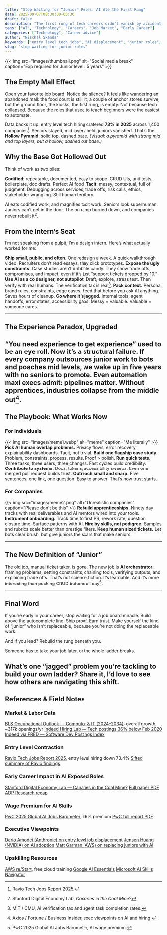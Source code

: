 ```yaml
---
title: "Stop Waiting for “Junior” Roles: AI Ate the First Rung"
date: 2025-09-07T08:30:00+05:30
draft: false
description: "The first rung of tech careers didn’t vanish by accident. AI bulldozed the training wheels—and here’s how to build your own ladder."
tags: ["AI", "Technology", "Careers", "Job Market", "Early Career"]
categories: ["Technology", "Career Advice"]
author: "Nischal Skanda"
keywords: ["entry level tech jobs", "AI displacement", "junior roles", "apprenticeships", "early career playbook"]
slug: "stop-waiting-for-junior-roles"
---
```

{{< img src="images/thumbnail.png" alt="Social media break" caption="Exp required for Junior level : 5 years" >}}
## The Empty Mall Effect

Open your favorite job board. Notice the silence? It feels like wandering an abandoned mall: the food court is still lit, a couple of anchor stores survive, but the ground floor, the kiosks, the first rung, is empty. Not because tech collapsed. Because the roles that used to teach beginners were the easiest to automate.

Data backs it up: entry level tech hiring cratered **73% in 2025** across 1,400 companies[^1]. Seniors stayed, mid layers held, juniors vanished. That’s the **Hollow Pyramid**: solid top, dashed base.
*(Visual: a pyramid with strong mid and top layers, but a hollow, dashed out base.)*

## Why the Base Got Hollowed Out

Think of work as two piles:

**Codified**: repeatable, documented, easy to scope. CRUD UIs, unit tests, boilerplate, doc drafts. Perfect AI food.
**Tacit**: messy, contextual, full of judgment. Debugging across services, trade offs, risk calls, ethics, stakeholder wrangling. Still human territory.

AI eats codified work, and magnifies tacit work. Seniors look superhuman. Juniors can’t get in the door. The on ramp burned down, and companies never rebuilt it[^2].


## From the Intern’s Seat

I’m not speaking from a pulpit, I’m a design intern. Here’s what actually worked for me:

**Ship small, public, and often.** One redesign a week. A quick walkthrough video. Recruiters don’t read essays, they click prototypes.
**Expose the ugly constraints.** Case studies aren’t dribbble candy. They show trade offs, compromises, and impact, even if it’s just “support tickets dropped by 10.”
**Use AI as a co designer, not autopilot.** Draft, explore, stress test. Then verify with real humans. The verification tax is real[^3].
**Pack context.** Persona, brand rules, constraints, edge cases. Feed that before you ask AI anything. Saves hours of cleanup.
**Go where it’s jagged.** Internal tools, agent handoffs, error states, accessibility gaps. Messy = valuable. Valuable = someone cares.

---

## The Experience Paradox, Upgraded

“You need experience to get experience” used to be an eye roll. Now it’s a structural failure. If every company outsources junior work to bots and poaches mid levels, we wake up in five years with no seniors to promote. Even automation maxi execs admit: pipelines matter. Without apprentices, industries collapse from the middle out[^4].
---

## The Playbook: What Works Now

### For Individuals
{{< img src="images/meme1.webp" alt="meme" caption="Me literally" >}}
**Pick AI human overlap problems.** Privacy flows, error recovery, explainability dashboards. Tacit, not trivial.
**Build one flagship case study.** Problem, constraints, process, results. Proof > polish.
**Run quick tests.** Three tasks, three users, three changes. Fast cycles build credibility.
**Contribute to systems.** Docs, tokens, accessibility sweeps. Even one merged pull request builds trust.
**Outreach small and sharp.** Five sentences, one link, one question. Easy to answer. That’s how trust starts.

### For Companies
{{< img src="images/meme2.png" alt="Unrealistic companies" caption="Please don't be this" >}}
**Rebuild apprenticeships.** Ninety day tracks with real deliverables and AI mentors wired into your tools.
**Instrument onboarding.** Track time to first PR, rework rate, question closure time. Surface patterns with AI.
**Hire by skills, not pedigree.** Samples and rubrics scale better than prestige filters.
**Keep human sized tickets.** Let bots clear brush, but give juniors the scars that make seniors.

---

## The New Definition of “Junior”

The old job, manual ticket taker, is gone. The new job is **AI orchestrator**: framing problems, setting constraints, chaining tools, verifying outputs, and explaining trade offs. That’s not science fiction. It’s learnable. And it’s more interesting than pushing CRUD buttons all day[^5].

---

## Final Word

If you’re early in your career, stop waiting for a job board miracle. Build above the autocomplete line. Ship proof. Earn trust. Make yourself the kind of “junior” who isn’t replaceable, because you’re not doing the replaceable work.

And if you lead? Rebuild the rung beneath you.

Someone has to take your job later, or the whole ladder breaks.

**What’s one “jagged” problem you’re tackling to build your own ladder? Share it, I’d love to see how others are navigating this shift.**
---
## References & Field Notes

### Market & Labor Data

[BLS Occupational Outlook — Computer & IT (2024–2034)](https://www.bls.gov/ooh/computer-and-information-technology): overall growth, \~317k openings/yr
[Indeed Hiring Lab — Tech postings 36% below Feb 2020](https://www.hiringlab.org/2025/07/30/the-us-tech-hiring-freeze-continues)
[Indeed via FRED — Software Dev Postings Index](https://fred.stlouisfed.org/series/IHLIDXUSTPSOFTDEVE)

### Entry Level Contraction

[Ravio Tech Jobs Report 2025](https://ravio.com/tech-jobs-report-2025), entry level hiring down 73.4%
[Sifted summary of Ravio findings](https://sifted.eu/articles/entry-level-tech-jobs-ai)

### Early Career Impact in AI Exposed Roles

[Stanford Digital Economy Lab — Canaries in the Coal Mine?](https://digitaleconomy.stanford.edu/publications/canaries-in-the-coal-mine/)
[Full paper PDF](https://digitaleconomy.stanford.edu/wp-content/uploads/2025/08/Canaries_BrynjolfssonChandarChen.pdf)
[ADP Research recap](https://adpresearch.com/yes-ai-is-affecting-employment-heres-the-data/)

### Wage Premium for AI Skills

[PwC 2025 Global AI Jobs Barometer](https://www.pwc.com/gx/en/issues/artificial-intelligence/ai-jobs-barometer.html), 56% premium
[PwC full report PDF](https://www.pwc.com/gx/en/issues/artificial-intelligence/job-barometer/2025/report.pdf)

### Executive Viewpoints

[Dario Amodei (Anthropic) on entry level job displacement](https://www.axios.com/2025/05/28/ai-jobs-white-collar-unemployment-anthropic)
[Jensen Huang (NVIDIA) on AI adoption](https://fortune.com/2025/05/29/billionaire-nvidia-ceo-jensen-huang-ai-replace-jobs-if-technology-not-embraced/)
[Matt Garman (AWS) on replacing juniors with AI](https://www.businessinsider.com/amazon-cloud-chief-replacing-junior-staff-ai-matt-garman-2025-8)

### Upskilling Resources

[AWS re/Start](https://aws.amazon.com/training/restart/), free cloud training
[Google AI Essentials](https://grow.google/ai-essentials/)
[Microsoft AI Skills Navigator](https://aiskillsnavigator.microsoft.com)


[^1]: Ravio Tech Jobs Report 2025.

[^2]: Stanford Digital Economy Lab, *Canaries in the Coal Mine?*

[^3]: MIT / CMU, AI verification tax and agent task completion rates.

[^4]: Axios / Fortune / Business Insider, exec viewpoints on AI and hiring.

[^5]: PwC 2025 Global AI Jobs Barometer, AI wage premium.


